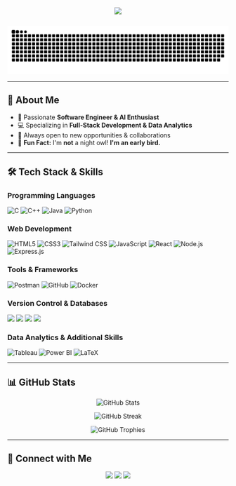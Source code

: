 <!-- Name in 3D -->
<h1 align="center">
  <img src="https://readme-typing-svg.herokuapp.com?font=Fira+Code&size=40&pause=1000&color=F70000&center=true&vCenter=true&width=1000&lines=👋+Hey+There!+I'm+Praneesh+Shetty;🚀+Tech+Enthusiast+|+Full-Stack+Developer;" />
</h1>

<p align="center">
  <img src="https://raw.githubusercontent.com/Platane/snk/output/github-contribution-grid-snake.svg" alt="snake animation" />
</p>

---

## 🌟 **About Me**
- 🎯 Passionate **Software Engineer & AI Enthusiast**  
- 💻 Specializing in **Full-Stack Development & Data Analytics**  
- 🚀 Always open to new opportunities & collaborations  
- 🦉 **Fun Fact:** I'm **not** a night owl! **I'm an early bird.**  

---

## 🛠️ **Tech Stack & Skills**

### **Programming Languages**  
![C](https://img.shields.io/badge/C-00599C?style=for-the-badge&logo=c&logoColor=white)
![C++](https://img.shields.io/badge/C++-00599C?style=for-the-badge&logo=c%2B%2B&logoColor=white)
![Java](https://img.shields.io/badge/Java-007396?style=for-the-badge&logo=java&logoColor=white)
![Python](https://img.shields.io/badge/Python-FFD43B?style=for-the-badge&logo=python&logoColor=blue)

### **Web Development**  
![HTML5](https://img.shields.io/badge/HTML5-E34F26?style=for-the-badge&logo=html5&logoColor=white)
![CSS3](https://img.shields.io/badge/CSS3-1572B6?style=for-the-badge&logo=css3&logoColor=white)
![Tailwind CSS](https://img.shields.io/badge/TailwindCSS-38B2AC?style=for-the-badge&logo=tailwind-css&logoColor=white)
![JavaScript](https://img.shields.io/badge/JavaScript-F7DF1E?style=for-the-badge&logo=javascript&logoColor=black)
![React](https://img.shields.io/badge/React-61DAFB?style=for-the-badge&logo=react&logoColor=black)
![Node.js](https://img.shields.io/badge/Node.js-339933?style=for-the-badge&logo=nodedotjs&logoColor=white)
![Express.js](https://img.shields.io/badge/Express.js-000000?style=for-the-badge&logo=express&logoColor=white)

### **Tools & Frameworks**  
![Postman](https://img.shields.io/badge/Postman-FF6C37?style=for-the-badge&logo=postman&logoColor=white)
![GitHub](https://img.shields.io/badge/GitHub-181717?style=for-the-badge&logo=github&logoColor=white)
![Docker](https://img.shields.io/badge/Docker-2496ED?style=for-the-badge&logo=docker&logoColor=white)

### **Version Control & Databases**  

  <img src="https://img.shields.io/badge/Git-F05032?style=for-the-badge&logo=git&logoColor=white">
  <img src="https://img.shields.io/badge/MongoDB-47A248?style=for-the-badge&logo=mongodb&logoColor=white">
  <img src="https://img.shields.io/badge/SQL-4479A1?style=for-the-badge&logo=database&logoColor=white">
  <img src="https://img.shields.io/badge/PostgreSQL-336791?style=for-the-badge&logo=postgresql&logoColor=white">



### **Data Analytics & Additional Skills**  
![Tableau](https://img.shields.io/badge/Tableau-E97627?style=for-the-badge&logo=tableau&logoColor=white)
![Power BI](https://img.shields.io/badge/PowerBI-F2C811?style=for-the-badge&logo=powerbi&logoColor=black)
![LaTeX](https://img.shields.io/badge/LaTeX-008080?style=for-the-badge&logo=latex&logoColor=white)

---
## 📊 **GitHub Stats**
<p align="center">
  <img src="https://github-readme-stats-sigma-five.vercel.app/api?username=PraneeshShetty&show_icons=true&theme=radical" alt="GitHub Stats" />
</p>

<p align="center">
  <img src="https://github-readme-streak-stats.vercel.app/?user=PraneeshShetty&theme=radical" alt="GitHub Streak" />
</p>

<p align="center">
  <img src="https://github-profile-trophy.vercel.app/?username=PraneeshShetty&theme=radical" alt="GitHub Trophies" />
</p>

---

## 🔗 **Connect with Me**
<p align="center">
  <a href="https://github.com/PraneeshShetty"><img src="https://img.shields.io/badge/GitHub-181717?style=for-the-badge&logo=github&logoColor=white"></a>
  <a href="https://www.linkedin.com/in/praneesh-shetty?utm_source=share&utm_campaign=share_via&utm_content=profile&utm_medium=android_app"><img src="https://img.shields.io/badge/LinkedIn-0A66C2?style=for-the-badge&logo=linkedin&logoColor=white"></a>
  <a href="https://www.instagram.com/your-instagram-profile"><img src="https://img.shields.io/badge/Instagram-E4405F?style=for-the-badge&logo=instagram&logoColor=white"></a>
</p>
